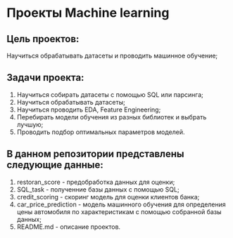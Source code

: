 # Проекты Machine learning

## Цель проектов:
Научиться обрабатывать датасеты и проводить машинное обучение;

## Задачи проекта:
1. Научиться собирать датасеты с помощью SQL или парсинга;
2. Научиться обрабатывать датасеты;
3. Научиться проводить EDA, Feature Engineering;
4. Перебирать модели обучения из разных библиотек и выбрать лучшую;
5. Проводить подбор оптимальных параметров моделей.

## В данном репозитории представлены следующие данные:
1. restoran_score - предобработка данных для оценки;
2. SQL_task - полученние базы данных с помощью SQL;
3. credit_scoring - скоринг модель для оценки клиентов банка;
4. car_price_prediction - модель машинного обучения для определения цены автомобиля по характеристикам с помощью собранной базы данных;
5. README.md - описание проектов.
